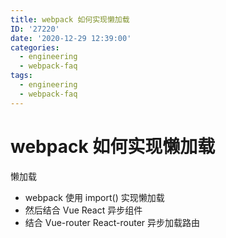 ```yaml
---
title: webpack 如何实现懒加载
ID: '27220'
date: '2020-12-29 12:39:00'
categories:
  - engineering
  - webpack-faq
tags:
  - engineering
  - webpack-faq
---
```


# webpack 如何实现懒加载

懒加载

- webpack 使用 import() 实现懒加载
- 然后结合 Vue React 异步组件
- 结合 Vue-router React-router 异步加载路由
 
 
 
 
 
